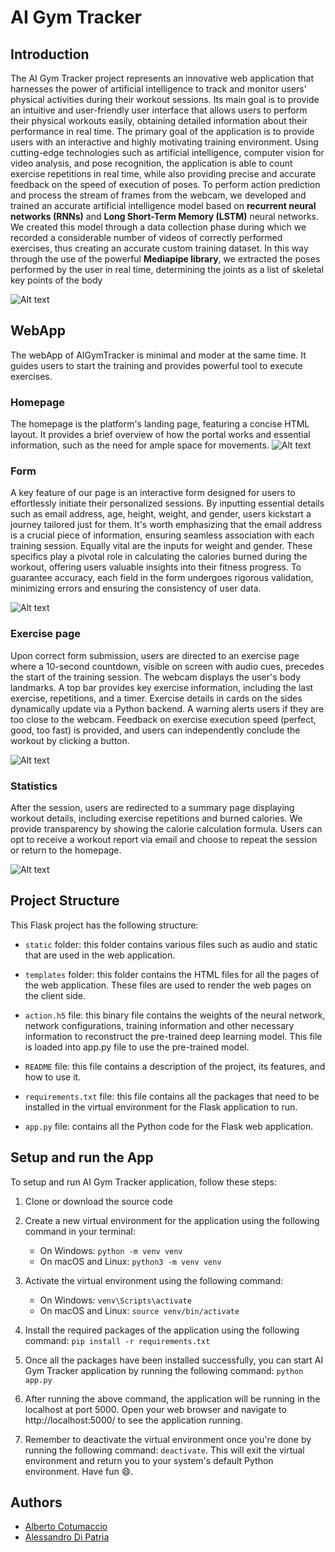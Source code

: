 
# AI Gym Tracker

## Introduction


The AI Gym Tracker project represents an innovative web application that harnesses the power of artificial intelligence to track and monitor users’ physical activities during their workout sessions. Its main goal is to provide an intuitive and user-friendly user interface that allows users to perform their physical workouts easily, obtaining detailed information about their performance in real time.
The primary goal of the application is to provide users with an interactive and highly motivating training environment. Using cutting-edge technologies such as artificial intelligence, computer vision for video analysis, and pose recognition, the application is able to count
exercise repetitions in real time, while also providing precise and accurate feedback on the speed of execution of poses.
To perform action prediction and process the stream of frames from the webcam, we developed and trained an accurate artificial intelligence
model based on **recurrent neural networks (RNNs)** and **Long Short-Term Memory (LSTM)** neural networks. We created this model through a
data collection phase during which we recorded a considerable number of videos of correctly performed exercises, thus creating an accurate custom training dataset. In this way through the use of the powerful **Mediapipe library**, we extracted the poses performed by the user in real
time, determining the joints as a list of skeletal key points of the body

![Alt text](static/parkTraining.png)


## WebApp 
The webApp of AIGymTracker is minimal and moder at the same time.
It guides users to start the training and provides powerful tool to execute exercises.


### Homepage 
The homepage is the platform's landing page, featuring a concise HTML layout. It provides a brief overview of how the portal works and essential information, such as the need for ample space for movements.
![Alt text](static/home.png)


### Form 

A key feature of our page is an interactive form designed for users to effortlessly initiate their personalized sessions. By inputting essential details such as email address, age, height, weight, and gender, users kickstart a journey tailored just for them. It's worth emphasizing that the email address is a crucial piece of information, ensuring seamless association with each training session.
Equally vital are the inputs for weight and gender. These specifics play a pivotal role in calculating the calories burned during the workout, offering users valuable insights into their fitness progress. To guarantee accuracy, each field in the form undergoes rigorous validation, minimizing errors and ensuring the consistency of user data.

![Alt text](static/form.png)

### Exercise page
Upon correct form submission, users are directed to an exercise page where a 10-second countdown, visible on screen with audio cues, precedes the start of the training session. The webcam displays the user's body landmarks. A top bar provides key exercise information, including the last exercise, repetitions, and a timer. Exercise details in cards on the sides dynamically update via a Python backend. A warning alerts users if they are too close to the webcam. Feedback on exercise execution speed (perfect, good, too fast) is provided, and users can independently conclude the workout by clicking a button.

![Alt text](static/Allenamento.png)

### Statistics

After the session, users are redirected to a summary page displaying workout details, including exercise repetitions and burned calories. We provide transparency by showing the calorie calculation formula. Users can opt to receive a workout report via email and choose to repeat the session or return to the homepage.

![Alt text](static/statistics.png)


## Project Structure
This Flask project has the following structure:

- `static` folder: this folder contains various files such as audio and static that are used in the web application.

- `templates` folder: this folder contains the HTML files for all the pages of the web application. These files are used to render the web pages on the client side.

- `action.h5` file: this binary file contains the weights of the neural network, network configurations, training information and other necessary information to reconstruct the pre-trained deep learning model. This file is loaded into app.py file to use the pre-trained model.

- `README` file: this file contains a description of the project, its features, and how to use it.

- `requirements.txt` file: this file contains all the packages that need to be installed in the virtual environment for the Flask application to run.

- `app.py` file: contains all the Python code for the Flask web application.


## Setup and run the App
To setup and run AI Gym Tracker application, follow these steps:

1) Clone or download the source code

2) Create a new virtual environment for the application using the following command in your terminal:
	- On Windows: `python -m venv venv`
	- On macOS and Linux: `python3 -m venv venv`

3) Activate the virtual environment using the following command:
	- On Windows: `venv\Scripts\activate`
	- On macOS and Linux: `source venv/bin/activate`

4) Install the required packages of the application using the following command: `pip install -r requirements.txt`

5) Once all the packages have been installed successfully, you can start AI Gym Tracker application by running the following command: `python app.py`

6) After running the above command, the application will be running in the localhost at port 5000. Open your web browser and navigate to http://localhost:5000/ to see the application running.

7) Remember to deactivate the virtual environment once you're done by running the following command: `deactivate`. This will exit the virtual environment and return you to your system's default Python environment. Have fun 😄.


## Authors
 
- [Alberto Cotumaccio](https://github.com/albertoCotumaccio)
- [Alessandro Di Patria](https://github.com/AlessandroDiPatria)


